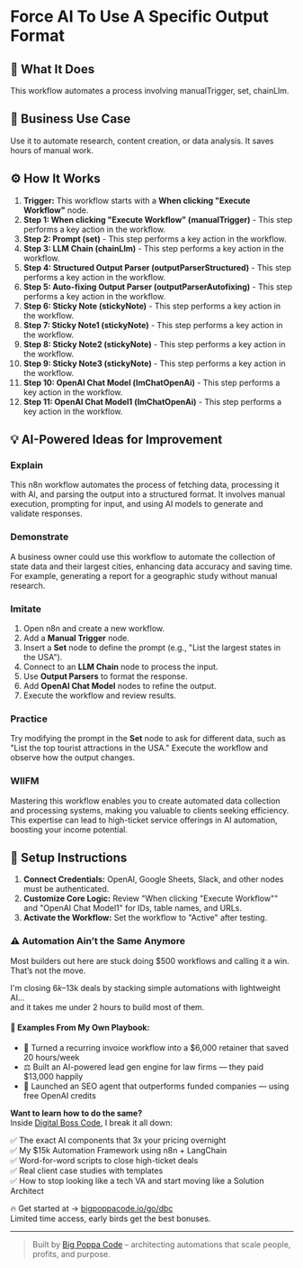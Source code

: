 # Force AI To Use A Specific Output Format

## 🚀 What It Does
This workflow automates a process involving manualTrigger, set, chainLlm.

## 💼 Business Use Case
Use it to automate research, content creation, or data analysis. It saves hours of manual work.

## ⚙️ How It Works
1.  **Trigger:** This workflow starts with a **When clicking "Execute Workflow"** node.
2. **Step 1: When clicking "Execute Workflow" (manualTrigger)** - This step performs a key action in the workflow.
3. **Step 2: Prompt (set)** - This step performs a key action in the workflow.
4. **Step 3: LLM Chain (chainLlm)** - This step performs a key action in the workflow.
5. **Step 4: Structured Output Parser (outputParserStructured)** - This step performs a key action in the workflow.
6. **Step 5: Auto-fixing Output Parser (outputParserAutofixing)** - This step performs a key action in the workflow.
7. **Step 6: Sticky Note (stickyNote)** - This step performs a key action in the workflow.
8. **Step 7: Sticky Note1 (stickyNote)** - This step performs a key action in the workflow.
9. **Step 8: Sticky Note2 (stickyNote)** - This step performs a key action in the workflow.
10. **Step 9: Sticky Note3 (stickyNote)** - This step performs a key action in the workflow.
11. **Step 10: OpenAI Chat Model (lmChatOpenAi)** - This step performs a key action in the workflow.
12. **Step 11: OpenAI Chat Model1 (lmChatOpenAi)** - This step performs a key action in the workflow.

## 💡 AI-Powered Ideas for Improvement
### Explain
This n8n workflow automates the process of fetching data, processing it with AI, and parsing the output into a structured format. It involves manual execution, prompting for input, and using AI models to generate and validate responses.

### Demonstrate
A business owner could use this workflow to automate the collection of state data and their largest cities, enhancing data accuracy and saving time. For example, generating a report for a geographic study without manual research.

### Imitate
1. Open n8n and create a new workflow.
2. Add a **Manual Trigger** node.
3. Insert a **Set** node to define the prompt (e.g., "List the largest states in the USA").
4. Connect to an **LLM Chain** node to process the input.
5. Use **Output Parsers** to format the response.
6. Add **OpenAI Chat Model** nodes to refine the output.
7. Execute the workflow and review results.

### Practice
Try modifying the prompt in the **Set** node to ask for different data, such as "List the top tourist attractions in the USA." Execute the workflow and observe how the output changes.

### WIIFM
Mastering this workflow enables you to create automated data collection and processing systems, making you valuable to clients seeking efficiency. This expertise can lead to high-ticket service offerings in AI automation, boosting your income potential.

## 🔧 Setup Instructions
1. **Connect Credentials:** OpenAI, Google Sheets, Slack, and other nodes must be authenticated.
2. **Customize Core Logic:** Review "When clicking "Execute Workflow"" and "OpenAI Chat Model1" for IDs, table names, and URLs.
3. **Activate the Workflow:** Set the workflow to "Active" after testing.

### ⚠️ Automation Ain’t the Same Anymore

Most builders out here are stuck doing $500 workflows and calling it a win.  
That’s not the move.  

I'm closing $6k–$13k deals by stacking simple automations with lightweight AI...  
and it takes me under 2 hours to build most of them.

#### 🧠 Examples From My Own Playbook:
- 🔁 Turned a recurring invoice workflow into a $6,000 retainer that saved 20 hours/week  
- ⚖️ Built an AI-powered lead gen engine for law firms — they paid $13,000 happily  
- 🚀 Launched an SEO agent that outperforms funded companies — using free OpenAI credits  

**Want to learn how to do the same?**  
Inside [Digital Boss Code](https://bigpoppacode.io/go/dbc), I break it all down:

✅ The exact AI components that 3x your pricing overnight  
✅ My $15k Automation Framework using n8n + LangChain  
✅ Word-for-word scripts to close high-ticket deals  
✅ Real client case studies with templates  
✅ How to stop looking like a tech VA and start moving like a Solution Architect  

🔥 Get started at → [bigpoppacode.io/go/dbc](https://bigpoppacode.io/go/dbc)  
Limited time access, early birds get the best bonuses.

---
> Built by [Big Poppa Code](https://bigpoppacode.io) – architecting automations that scale people, profits, and purpose.
